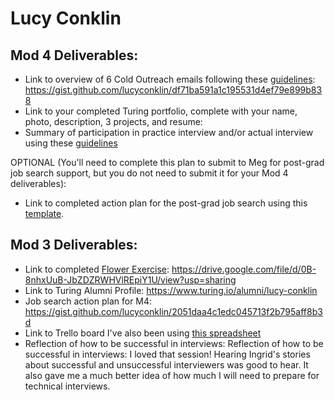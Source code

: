 # Lucy Conklin

## Mod 4 Deliverables:
* Link to overview of 6 Cold Outreach emails following these [guidelines](https://github.com/turingschool/career-development-curriculum/blob/master/module_four/cold_outreach_deliverable_guidelines.md): https://gist.github.com/lucyconklin/df71ba591a1c195531d4ef79e899b838
* Link to your completed Turing portfolio, complete with your name, photo, description, 3 projects, and resume:
* Summary of participation in practice interview and/or actual interview using these [guidelines](https://github.com/turingschool/career-development-curriculum/blob/master/module_four/interview_practice_reflection_guidelines.md)

OPTIONAL (You'll need to complete this plan to submit to Meg for post-grad job search support, but you do not need to submit it for your Mod 4 deliverables):

* Link to completed action plan for the post-grad job search using this [template](https://github.com/turingschool/career-development-curriculum/blob/master/module_four/post_grad_plan.md). 

## Mod 3 Deliverables:

* Link to completed [Flower Exercise](https://github.com/turingschool/professional_skills/blob/master/files/Career%20Unit%20-%20The%20Flower%20Diagram.pdf): https://drive.google.com/file/d/0B-8nhxUuB-JbZDZRWHVlREpiY1U/view?usp=sharing
* Link to Turing Alumni Profile: https://www.turing.io/alumni/lucy-conklin
* Job search action plan for M4: https://gist.github.com/lucyconklin/2051daa4c1edc045713f2b795aff8b3d
* Link to Trello board I've also been using [this spreadsheet](https://docs.google.com/spreadsheets/d/1HpVfhSoWhSpYEkyViFQSKvxU0e5e-PibKPbq3VvL4-c/edit?usp=sharing)
* Reflection of how to be successful in interviews: Reflection of how to be successful in interviews: I loved that session! Hearing Ingrid's stories about successful and unsuccessful interviewers was good to hear. It also gave me a much better idea of how much I will need to prepare for technical interviews.
